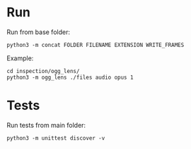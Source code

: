 # Run

Run from base folder:

`python3 -m concat FOLDER FILENAME EXTENSION WRITE_FRAMES`

Example:

```
cd inspection/ogg_lens/
python3 -m ogg_lens ./files audio opus 1
```

# Tests

Run tests from main folder:

`python3 -m unittest discover -v`
